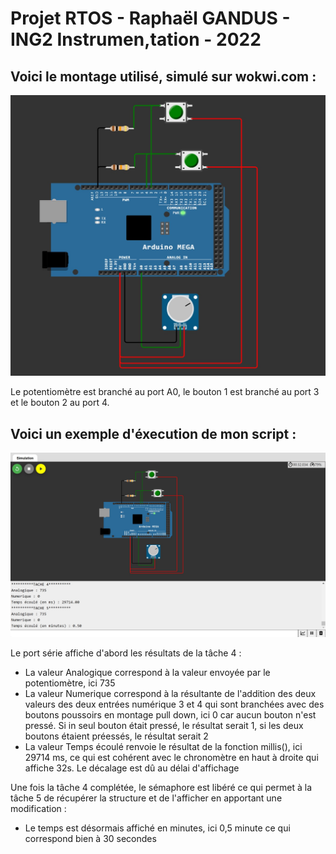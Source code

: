 # Projet RTOS - Raphaël GANDUS - ING2 Instrumen,tation - 2022

## Voici le montage utilisé, simulé sur wokwi.com :

![Montage.jpg](./Montage.jpg)

Le potentiomètre est branché au port A0, le bouton 1 est branché au port 3 et le bouton 2 au port 4.


## Voici un exemple d'éxecution de mon script :

![Test.jpg](./Test.jpg)

Le port série affiche d'abord les résultats de la tâche 4 :
  - La valeur Analogique correspond à la valeur envoyée par le potentiomètre, ici 735
  - La valeur Numerique correspond à la résultante de l'addition des deux valeurs des deux      entrées numérique 3 et 4 qui sont branchées avec des boutons poussoirs en montage pull down, ici 0 car aucun bouton n'est pressé. Si in seul bouton était pressé, le résultat serait 1, si les deux boutons étaient préessés, le résultat serait 2
  - La valeur Temps écoulé renvoie le résultat de la fonction millis(), ici 29714 ms, ce qui est cohérent avec le chronomètre en haut à droite qui affiche 32s. Le décalage est dû au délai d'affichage

Une fois la tâche 4 complétée, le sémaphore est libéré ce qui permet à la tâche 5 de récupérer la structure et de l'afficher en apportant une modification :
  - Le temps est désormais affiché en minutes, ici 0,5 minute ce qui correspond bien à 30 secondes



